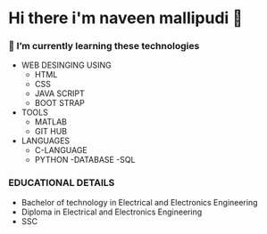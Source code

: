 # Hi there i'm naveen mallipudi 👋

<!--
**benstokes2227/benstokes2227** is a ✨ _special_ ✨ repository because its `README.md` (this file) appears on your GitHub profile.

Here are some ideas to get you started:

- 🔭 I’m currently working on ...

- 🌱 I’m currently learning ...
- 👯 I’m looking to collaborate on ...
- 🤔 I’m looking for help with ...
- 💬 Ask me about ...
- 📫 How to reach me: ...
- 😄 Pronouns: ...
- ⚡ Fun fact: ...
-->
### 🔭 I’m currently learning these technologies 
- WEB DESINGING USING
   - HTML
   - CSS
   - JAVA SCRIPT
   - BOOT STRAP
- TOOLS
   - MATLAB
   - GIT HUB
- LANGUAGES
   - C-LANGUAGE
   - PYTHON
-DATABASE
   -SQL 
### EDUCATIONAL DETAILS
- Bachelor of technology in Electrical and Electronics Engineering 
- Diploma in Electrical and  Electronics Engineering
- SSC 
